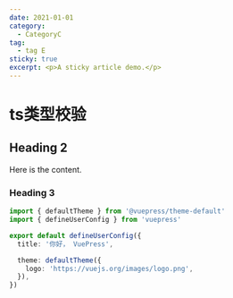 ```yaml
---
date: 2021-01-01
category:
  - CategoryC
tag:
  - tag E
sticky: true
excerpt: <p>A sticky article demo.</p>
---
```


# ts类型校验

## Heading 2

Here is the content.

### Heading 3

```ts title=".vuepress/config.ts"
import { defaultTheme } from '@vuepress/theme-default'
import { defineUserConfig } from 'vuepress'

export default defineUserConfig({
  title: '你好， VuePress',

  theme: defaultTheme({
    logo: 'https://vuejs.org/images/logo.png',
  }),
})
```

